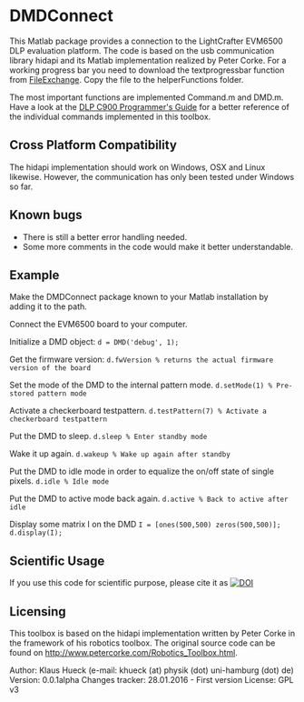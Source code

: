 # DMDConnect
This Matlab package provides a connection to the LightCrafter EVM6500 DLP evaluation platform. 
The code is based on the usb communication library hidapi and its Matlab implementation realized by Peter Corke. 
For a working progress bar you need to download the textprogressbar function from [FileExchange](http://www.mathworks.com/matlabcentral/fileexchange/28067-text-progress-bar). Copy the file to the helperFunctions folder. 

The most important functions are implemented Command.m and DMD.m. Have a look at the [DLP C900 Programmer's Guide](http://www.ti.com/lit/ug/dlpu018b/dlpu018b.pdf)
for a better reference of the individual commands implemented in this toolbox. 

## Cross Platform Compatibility
The hidapi implementation should work on Windows, OSX and Linux likewise. However, the communication has only been tested under Windows so far. 

## Known bugs
* There is still a better error handling needed.
* Some more comments in the code would make it better understandable. 

## Example
Make the DMDConnect package known to your Matlab installation by adding it to the path. 

Connect the EVM6500 board to your computer. 

Initialize a DMD object:
`d = DMD('debug', 1);`

Get the firmware version:
`d.fwVersion % returns the actual firmware version of the board`

Set the mode of the DMD to the internal pattern mode.
`d.setMode(1) % Pre-stored pattern mode`

Activate a checkerboard testpattern.
`d.testPattern(7) % Activate a checkerboard testpattern`

Put the DMD to sleep. 
`d.sleep % Enter standby mode`

Wake it up again.
`d.wakeup % Wake up again after standby`

Put the DMD to idle mode in order to equalize the on/off state of single pixels.
`d.idle % Idle mode`

Put the DMD to active mode back again. 
`d.active % Back to active after idle`

Display some matrix I on the DMD
`I = [ones(500,500) zeros(500,500)];`
`d.display(I);`

## Scientific Usage
If you use this code for scientific purpose, please cite it as [![DOI](https://zenodo.org/badge/20887/deichrenner/DMDConnect.svg)](https://zenodo.org/badge/latestdoi/20887/deichrenner/DMDConnect)



## Licensing
This toolbox is based on the hidapi implementation written by Peter Corke
in the framework of his robotics toolbox. The original source code can be
found on http://www.petercorke.com/Robotics_Toolbox.html.

Author: Klaus Hueck (e-mail: khueck (at) physik (dot) uni-hamburg (dot) de)
Version: 0.0.1alpha
Changes tracker:  28.01.2016  - First version
License: GPL v3
